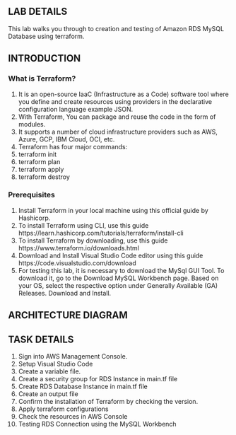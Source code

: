 <H2> LAB DETAILS </h2>


This lab walks you through to creation and testing of Amazon RDS MySQL Database using terraform. 

<H2> INTRODUCTION </h2>
<h3> What is Terraform? </h3>

<ol>			
	<li>	It is an open-source IaaC (Infrastructure as a Code) software tool where you define and create resources using providers in the declarative configuration language example JSON. 	</li>
	<li>	With Terraform, You can package and reuse the code in the form of modules. 	</li>
	<li>	It supports a number of cloud infrastructure providers such as AWS, Azure, GCP, IBM Cloud, OCI, etc.  	</li>
	<li>	Terraform has four major commands: 	</li>
	<li>	terraform init 	</li>
	<li>	terraform plan 	</li>
	<li>	terraform apply 	</li>
	<li>	terraform destroy 	</li>
			
</ol>			


			

<h3> Prerequisites </h3>

<ol>			
	<li>	Install Terraform in your local machine using this official guide by Hashicorp. 	</li>
	<li>	To install Terraform using CLI, use this guide https://learn.hashicorp.com/tutorials/terraform/install-cli 	</li>
	<li>	To install Terraform by downloading, use this guide https://www.terraform.io/downloads.html 	</li>
	<li>	Download and Install Visual Studio Code editor using this guide https://code.visualstudio.com/download 	</li>
	<li>	For testing this lab, it is necessary to download the MySql GUI Tool. To download it, go to the Download MySQL Workbench page. Based on your OS, select the respective option under Generally Available (GA) Releases. Download and Install. </li>
			
</ol>			


<H2> ARCHITECTURE DIAGRAM </h2>





<h2> TASK DETAILS </h2>

<ol>			
	<li>	Sign into AWS Management Console.	</li>
	<li>	Setup Visual Studio Code	</li>
	<li>	Create a variable file.	</li>
	<li>	Create a security group for RDS Instance in main.tf file	</li>
	<li>	Create RDS Database Instance in main.tf file	</li>
	<li>	Create an output file	</li>
	<li>	Confirm the installation of Terraform by checking the version.	</li>
	<li>	Apply terraform configurations	</li>
	<li>	Check the resources in AWS Console	</li>
	<li>	Testing RDS Connection using the MySQL Workbench	</li>
			
</ol>			
		

  



